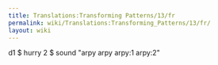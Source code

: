 ```yaml
---
title: Translations:Transforming Patterns/13/fr
permalink: wiki/Translations:Transforming_Patterns/13/fr/
layout: wiki
---
```


d1 $ hurry 2 $ sound "arpy arpy arpy:1 arpy:2"
